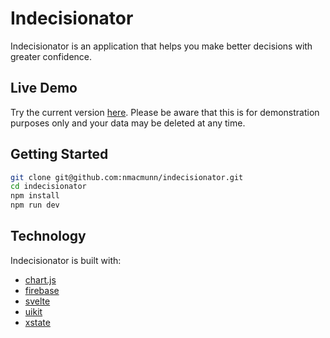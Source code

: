 # Indecisionator

Indecisionator is an application that helps you make better decisions with greater confidence.

## Live Demo

Try the current version [here](indecisionator.web.app). Please be aware that this is for demonstration purposes only and your data may be deleted at any time.

## Getting Started

```sh
git clone git@github.com:nmacmunn/indecisionator.git
cd indecisionator
npm install
npm run dev
```

## Technology

Indecisionator is built with:

- [chart.js](https://www.chartjs.org/)
- [firebase](https://firebase.google.com/)
- [svelte](https://svelte.dev/)
- [uikit](https://getuikit.com/)
- [xstate](https://xstate.js.org/)
